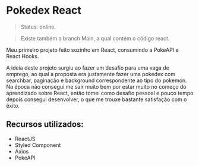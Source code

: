 # Pokedex React
> Status: online.

> Existe também a branch Main, a qual contém o código react.

Meu primeiro projeto feito sozinho em React, consumindo a PokeAPI e React Hooks.

A ideia deste projeto surgiu ao fazer um desafio para uma vaga de emprego, ao qual a proposta era justamente fazer uma pokedex com searchbar, paginação e background correspondente ao tipo do pokemon. Na época não consegui me sair muito bem por estar muito no começo do aprendizado sobre React, então tomei como desafio pessoal e pouco tempo depois consegui desenvolver, o que me trouxe bastante satisfação com o êxito.

## Recursos utilizados:

<ul>
  <li>ReactJS</li>
  <li>Styled Component</li>
  <li>Axios</li>
  <li>PokeAPI</li>
</ul>
